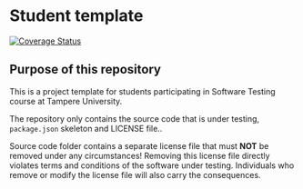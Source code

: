 # Student template

[![Coverage Status](https://coveralls.io/repos/github/Iqra4224/Testing-part2/badge.svg?branch=main)](https://coveralls.io/github/Iqra4224/Testing-part2?branch=main)

## Purpose of this repository

This is a project template for students participating in Software Testing course
at Tampere University.

The repository only contains the source code that is under testing, `package.json` skeleton
and LICENSE file..

Source code folder contains a separate license file that must **NOT** be removed under any circumstances!
Removing this license file directly violates terms and conditions of the software under testing.
Individuals who remove or modify the license file will also carry the consequences.



